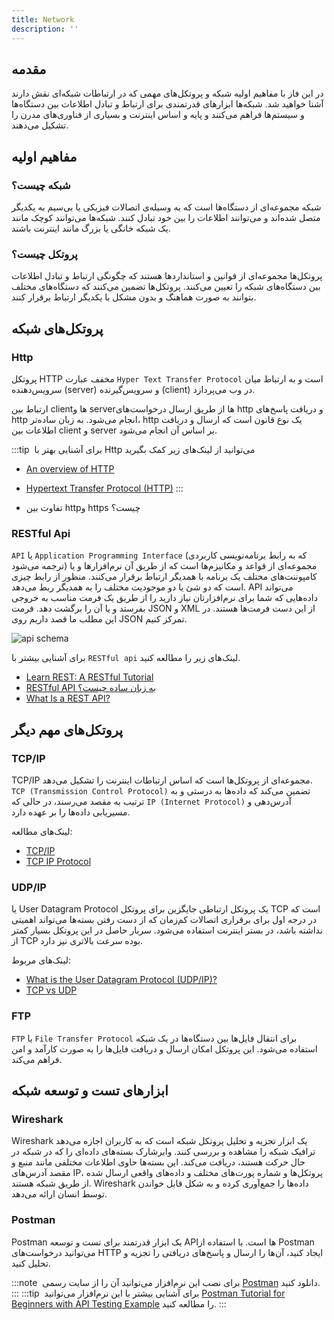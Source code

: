 ```yaml
---
title: Network
description: ''
---
```


## مقدمه

در این فاز با مفاهیم اولیه شبکه
و پروتکل‌های مهمی که
در ارتباطات شبکه‌ای نقش دارند آشنا خواهید شد.
شبکه‌ها ابزارهای قدرتمندی برای ارتباط
و تبادل اطلاعات بین دستگاه‌ها و سیستم‌ها فراهم می‌کنند
و پایه و اساس اینترنت
و بسیاری از فناوری‌های مدرن را تشکیل می‌دهند.

## مفاهیم اولیه

### شبکه چیست؟

شبکه مجموعه‌ای از دستگاه‌ها است
که به وسیله‌ی اتصالات فیزیکی یا بی‌سیم
به یکدیگر متصل شده‌اند
و می‌توانند اطلاعات را بین خود تبادل کنند.
شبکه‌ها می‌توانند کوچک مانند یک شبکه خانگی
یا بزرگ مانند اینترنت باشند.

### پروتکل چیست؟

پروتکل‌ها مجموعه‌ای از قوانین و استانداردها هستند
که چگونگی ارتباط و تبادل اطلاعات
بین دستگاه‌های شبکه را تعیین می‌کنند.
پروتکل‌ها تضمین می‌کنند که دستگاه‌های مختلف
بتوانند به صورت هماهنگ و بدون مشکل
با یکدیگر ارتباط برقرار کنند.

## پروتکل‌های شبکه

### Http

پروتکل HTTP
مخفف عبارت `Hyper Text Transfer Protocol`
است و به ارتباط میان سرویس‌دهنده (server)
و سرویس‌گیرنده (client)
در وب می‌پردازد.

ارتباط بین clientها
و serverها
از طریق ارسال درخواست‌های http
و دریافت پاسخ‌های http
انجام می‌شود.
به زبان ساده‌تر، http
یک نوع قانون است که ارسال و دریافت اطلاعات بین client
و server
بر اساس آن انجام می‌شود.

:::tip ‌
برای آشنایی بهتر با Http
می‌توانید از لینک‌های زیر کمک بگیرید

- [An overview of HTTP](https://developer.mozilla.org/en-US/docs/Web/HTTP/Overview)
- [Hypertext Transfer Protocol (HTTP)](https://www.extrahop.com/resources/protocols/http/)
:::

- تفاوت بین httpو https چیست؟
### RESTful Api

`API`
یا `Application Programming Interface`
(که به رابط برنامه‌نویسی کاربردی ترجمه می‌شود) مجموعه‌ای از قواعد و مکانیزم‌ها است که از طریق آن نرم‌افزارها و یا کامپوننت‌های مختلف یک برنامه با همدیگر ارتباط برقرار می‌کنند. منظور از رابط چیزی‌ است که دو شئ یا دو موجودیت مختلف را به همدیگر ربط می‌دهد. API
می‌تواند داده‌هایی که شما برای نرم‌افزارتان نیاز دارید را از طریق یک فرمت مناسب به خروجی بفرستد و یا آن‌ را برگشت دهد. فرمت JSON
و XML
از این دست فرمت‌ها هستند. در این مطلب ما قصد داریم روی JSON
تمرکز کنیم.

![api schema](./images/phase09-api-schema.png)

برای آشنایی بیشتر با `RESTful api`
لینک‌های زیر را مطالعه کنید.

- [Learn REST: A RESTful Tutorial](https://www.restapitutorial.com/)
- [RESTful API به زبان ساده چیست؟](https://roocket.ir/articles/a-beginners-tutorial-for-understanding-restful-api)
- [What Is a REST API?](https://www.sitepoint.com/developers-rest-api/)


## پروتکل‌های مهم دیگر

### TCP/IP

TCP/IP
مجموعه‌ای از پروتکل‌ها است
که اساس ارتباطات اینترنت را تشکیل می‌دهد.
`TCP (Transmission Control Protocol)`
تضمین می‌کند که داده‌ها به درستی
و به ترتیب به مقصد می‌رسند،
در حالی که
`IP (Internet Protocol)`
آدرس‌دهی و مسیریابی داده‌ها را بر عهده دارد.

لینک‌های مطالعه: 

- [TCP/IP](https://www.techtarget.com/searchnetworking/definition/TCP-IP#:~:text=TCP%2FIP%20stands%20for%20Transmission,%2D%2D%20an%20intranet%20or%20extranet.)
- [TCP IP Protocol](https://www.youtube.com/watch?v=2QGgEk20RXM&ab_channel=TechTerms)

### UDP/IP

یا
User Datagram Protocol
یک پروتکل ارتباطی جایگزین برای پروتکل 
TCP
است که در درجه اول برای برقراری اتصالات کم‌زمان که از دست رفتن بسته‌ها می‌تواند اهمیتی نداشته باشد، در بستر اینترنت استفاده می‌شود. سربار حاصل در این پروتکل بسیار کمتر از 
TCP
بوده سرعت بالاتری نیز دارد. 

لینک‌های مربوط:
- [What is the User Datagram Protocol (UDP/IP)?](https://www.cloudflare.com/learning/ddos/glossary/user-datagram-protocol-udp/)
- [TCP vs UDP](https://www.youtube.com/watch?v=jE_FcgpQ7Co&ab_channel=PracticalNetworking)

  
### FTP

`FTP`
یا `File Transfer Protocol`
برای انتقال فایل‌ها بین دستگاه‌ها در یک شبکه استفاده می‌شود. این پروتکل امکان ارسال و دریافت فایل‌ها را به صورت کارآمد و امن فراهم می‌کند.


## ابزارهای تست و توسعه شبکه

### Wireshark

Wireshark
یک ابزار تجزیه و تحلیل پروتکل شبکه است 
که به کاربران اجازه می‌دهد ترافیک شبکه را مشاهده و بررسی کنند.
وایرشارک بسته‌های داده‌ای را که در شبکه در حال حرکت هستند، دریافت می‌کند. 
این بسته‌ها حاوی اطلاعات مختلفی مانند منبع و مقصد آدرس‌های IP، 
پروتکل‌ها و شماره پورت‌های مختلف و داده‌های واقعی ارسال شده از طریق شبکه هستند. 
Wireshark 
داده‌ها را جمع‌آوری کرده 
و به شکل قابل خواندن توسط انسان ارائه می‌دهد.

### Postman

Postman
یک ابزار قدرتمند برای تست و توسعه APIها است.
با استفاده از Postman
می‌توانید درخواست‌های HTTP ایجاد کنید،
آن‌ها را ارسال و پاسخ‌های دریافتی را تجزیه و تحلیل کنید.

:::note ‌
برای نصب این نرم‌افزار می‌توانید آن را از سایت رسمی [Postman](https://www.postman.com/downloads/)
دانلود کنید.
:::
:::tip ‌
برای آشنایی بیشتر با این نرم‌افزار می‌توانید [Postman Tutorial for Beginners with API Testing Example](https://www.guru99.com/postman-tutorial.html)
را مطالعه کنید.
:::
